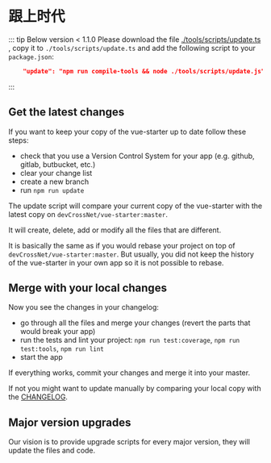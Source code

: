 # 跟上时代

::: tip Below version < 1.1.0
Please download the file [./tools/scripts/update.ts](https://github.com/devCrossNet/vue-starter/blob/master/tools/scripts/update.ts)
, copy it to `./tools/scripts/update.ts` and add the following script to your `package.json`:

```json
    "update": "npm run compile-tools && node ./tools/scripts/update.js",
```
:::

## Get the latest changes
If you want to keep your copy of the vue-starter up to date follow these steps:

- check that you use a Version Control System for your app (e.g. github, gitlab, butbucket, etc.)
- clear your change list
- create a new branch
- run `npm run update`

The update script will compare your current copy of the vue-starter with the latest copy on `devCrossNet/vue-starter:master`.

It will create, delete, add or modify all the files that are different.

It is basically the same as if you would rebase your project on top of `devCrossNet/vue-starter:master`.
But usually, you did not keep the history of the vue-starter in your own app so it is not possible to rebase.

## Merge with your local changes

Now you see the changes in your changelog:

- go through all the files and merge your changes (revert the parts that would break your app)
- run the tests and lint your project: `npm run test:coverage`, `npm run test:tools`, `npm run lint`
- start the app

If everything works, commit your changes and merge it into your master.

If not you might want to update manually by comparing your local copy with the [CHANGELOG](https://github.com/devCrossNet/vue-starter/blob/master/CHANGELOG.md).

## Major version upgrades

Our vision is to provide upgrade scripts for every major version, they will update the files and code.

